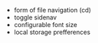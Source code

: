 - form of file navigation (cd)
- toggle sidenav
- configurable font size
- local storage prefferences
